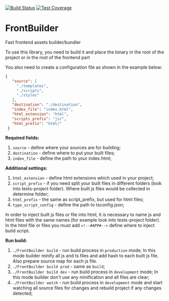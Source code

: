 [![Build Status](https://ci.brightlocal.dev/buildStatus/icon?job=FrontBuilder/master)](https://ci.brightlocal.dev/job/FrontBuilder/job/master)
[![Test Coverage](https://ci.brightlocal.dev/coverage/badges/FrontBuilder/coverage_badge.svg)](https://ci.brightlocal.dev/coverage/badges/FrontBuilder/coverage_badge.svg)

# FrontBuilder
Fast frontend assets builder/bundler

To use this library, you need to build it and place the binary in the 
root of the project or in the root of the frontend part

You also need to create a configuration file as shown in the example below:

```json
{
   "source": [
     "./templates",
     "./scripts",
     "./styles"
   ],
   "destination": "./destination",
   "index_file": "index.html",
   "html_extension": "html",
   "scripts_prefix": "js/",
   "html_prefix": "html/"
 }
```

**Required fields:**
1. `source` - define where your sources are for building;
2. `destination` - define where to put your built files;
3. `index_file` - define the path to your index.html;

**Additional settings:**
1. `html_extension` - define html extensions which used in your project;
2. `script_prefix` - if you need split your built files in different folders (look into tests-project folder). 
Where built js files would be collected in determine folder;
3. `html_prefix` - the same as script_prefix, but used for html files; 
4. `type_script_config` - define the path to tsconfig.json;

In order to inject built js files or file into html, 
it is necessary to name js and html files with the same names 
(for example look into tests-project folder).
In the html file or files you must add ```<!--#APP#-->``` 
define where to inject build script.

**Run build:**

1. `./FrontBuilder build` - run build process in `production` mode;
In this mode builder minify all js and ts files and add hash to each built js file.
Also prepare source map for each js file.
2. `./FrontBuilder build prod` - same as `build`;
3. `./FrontBuilder build dev` - run build process in `development` mode;
In this mode builder don't use any minification and all files are clear;
4. `./FrontBuilder watch` - run build process in `development` mode and start  
watching all source files for changes and rebuild project if any changes detected;
